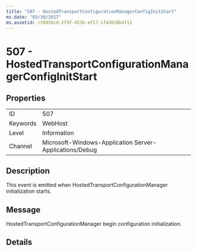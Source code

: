 ```yaml
---
title: "507 - HostedTransportConfigurationManagerConfigInitStart"
ms.date: "03/30/2017"
ms.assetid: cf8956cd-2f97-4536-af17-1f42618b4f11
---
```

# 507 - HostedTransportConfigurationManagerConfigInitStart
## Properties  


|||  
|-|-|  
|ID|507|  
|Keywords|WebHost|  
|Level|Information|  
|Channel|Microsoft-Windows-Application Server-Applications/Debug|  

## Description  
 This event is emitted when HostedTransportConfigurationManager initialization starts.  

## Message  
 HostedTransportConfigurationManager begin configuration initialization.  

## Details
